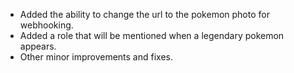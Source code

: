 * Added the ability to change the url to the pokemon photo for webhooking.
* Added a role that will be mentioned when a legendary pokemon appears.
* Other minor improvements and fixes.